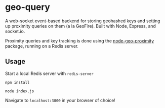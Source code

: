 # geo-query
A web-socket event-based backend for storing geohashed keys and setting up proximity queries on them (a la GeoFire). Built with Node, Express, and socket.io.

Proximity queries and key tracking is done using the [node-geo-proximity](https://github.com/arjunmehta/node-geo-proximity) package, running on a Redis server.

## Usage
Start a local Redis server with `redis-server`

`npm install`

`node index.js`

Navigate to `localhost:3000` in your browser of choice!
